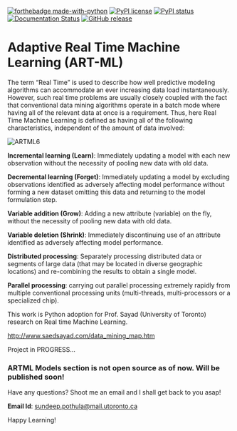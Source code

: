[![forthebadge made-with-python](http://ForTheBadge.com/images/badges/made-with-python.svg)](https://www.python.org/)   [![PyPI license](https://img.shields.io/pypi/l/ansicolortags.svg)](https://pypi.python.org/pypi/ansicolortags/)   [![PyPI status](https://img.shields.io/pypi/status/ansicolortags.svg)](https://pypi.python.org/pypi/ansicolortags/)   [![Documentation Status](https://readthedocs.org/projects/ansicolortags/badge/?version=latest)](http://ansicolortags.readthedocs.io/?badge=latest)    [![GitHub release](https://img.shields.io/github/release/Naereen/StrapDown.js.svg)](https://GitHub.com/Naereen/StrapDown.js/releases/)

# Adaptive Real Time Machine Learning (ART-ML)

The term “Real Time” is used to describe how well predictive modeling algorithms can accommodate an ever increasing data load instantaneously. However, such real time problems are usually closely coupled with the fact that conventional data mining algorithms operate in a batch mode where having all of the relevant data at once is a requirement. Thus, here Real Time Machine Learning  is defined as having all of the following characteristics, independent of the amount of data involved: 

![ARTML6](https://user-images.githubusercontent.com/36970153/55763008-58bb1b80-5a33-11e9-8255-ab4068373eef.JPG)


**Incremental learning (Learn)**: Immediately updating a model with each new observation without the necessity of pooling new data with old data.

**Decremental learning (Forget)**: Immediately updating a model by excluding observations identified as adversely affecting model performance without forming a new dataset omitting this data and returning to the model formulation step.

**Variable addition (Grow)**: Adding a new attribute (variable) on the fly, without the necessity of pooling new data with old data.

**Variable deletion (Shrink)**: Immediately discontinuing use of an attribute identified as adversely affecting model performance.

**Distributed processing**: Separately processing distributed data or segments of large data (that may be located in diverse geographic locations) and re-combining the results to obtain a single model.

**Parallel processing**: carrying out parallel processing extremely rapidly from multiple conventional processing units (multi-threads, multi-processors or a specialized chip).

This work is Python adoption for Prof. Sayad (University of Toronto) research on Real time Machine Learning.

http://www.saedsayad.com/data_mining_map.htm

Project in PROGRESS...

### ARTML Models section is not open source as of now. Will be published soon!

Have any questions? Shoot me an email and I shall get back to you asap! 

**Email Id**: sundeep.pothula@mail.utoronto.ca

Happy Learning! 
